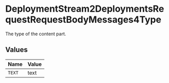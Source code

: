 # DeploymentStream2DeploymentsRequestRequestBodyMessages4Type

The type of the content part.


## Values

| Name   | Value  |
| ------ | ------ |
| `TEXT` | text   |